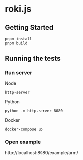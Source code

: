 # roki.js

## Getting Started

```
pnpm install
pnpm build
```

## Running the tests

### Run server

Node

```
http-server
```

Python

```
python -m http.server 8080
```

Docker

```
docker-compose up
```

### Open example

http://localhost:8080/example/arm/
